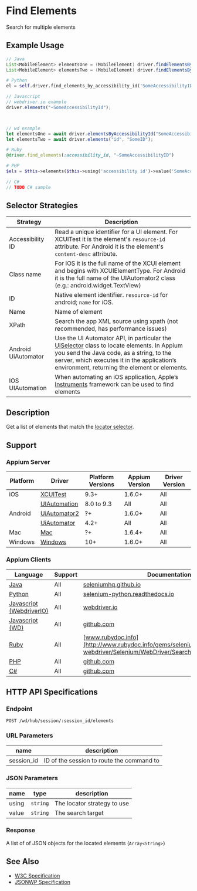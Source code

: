 # Find Elements

Search for multiple elements
## Example Usage

```java
// Java
List<MobileElement> elementsOne = (MobileElement) driver.findElementsByAccessibilityId("SomeAccessibilityID");
List<MobileElement> elementsTwo = (MobileElement) driver.findElementsByClassName("SomeClassName");

```

```python
# Python
el = self.driver.find_elements_by_accessibility_id('SomeAccessibilityID')

```

```javascript
// Javascript
// webdriver.io example
driver.elements("~SomeAccessibilityId");



// wd example
let elementsOne = await driver.elementsByAccessibilityId("SomeAccessibilityID");
let elementsTwo = await driver.elements("id", "SomeID");

```

```ruby
# Ruby
@driver.find_elements(:accessibility_id, "~SomeAccessibilityID")

```

```php
# PHP
$els = $this->elements($this->using('accessibility id')->value('SomeAccessibilityID'));

```

```csharp
// C#
// TODO C# sample

```

## Selector Strategies
|Strategy|Description|
|--------|-----------|
|Accessibility ID|Read a unique identifier for a UI element. For XCUITest it is the element's `resource-id` attribute. For Android it is the element's `content-desc` attribute.|
|Class name|For IOS it is the full name of the XCUI element and begins with XCUIElementType. For Android it is the full name of the UIAutomator2 class (e.g.: android.widget.TextView)|
|ID|Native element identifier. `resource-id` for android; `name` for iOS.|
|Name|Name of element|
|XPath|Search the app XML source using xpath (not recommended, has performance issues)|
|Android UiAutomator|Use the UI Automator API, in particular the [UiSelector](https://developer.android.com/reference/android/support/test/uiautomator/UiSelector.html) class to locate elements. In Appium you send the Java code, as a string, to the server, which executes it in the application’s environment, returning the element or elements.|
|IOS UIAutomation|When automating an iOS application, Apple’s [Instruments](/docs/en/drivers/ios-uiautomation.md) framework can be used to find elements|

## Description

Get a list of elements that match the [locator selector](/docs/en/about-appium/getting-started.md).


## Support

### Appium Server

|Platform|Driver|Platform Versions|Appium Version|Driver Version|
|--------|----------------|------|--------------|--------------|
| iOS | [XCUITest](/docs/en/drivers/ios-xcuitest.md) | 9.3+ | 1.6.0+ | All |
|  | [UIAutomation](/docs/en/drivers/ios-uiautomation.md) | 8.0 to 9.3 | All | All |
| Android | [UiAutomator2](/docs/en/drivers/android-uiautomator2.md) | ?+ | 1.6.0+ | All |
|  | [UiAutomator](/docs/en/drivers/android-uiautomator.md) | 4.2+ | All | All |
| Mac | [Mac](/docs/en/drivers/mac.md) | ?+ | 1.6.4+ | All |
| Windows | [Windows](/docs/en/drivers/windows.md) | 10+ | 1.6.0+ | All |

### Appium Clients

|Language|Support|Documentation|
|--------|-------|-------------|
|[Java](https://github.com/appium/java-client/releases/latest)| All |  [seleniumhq.github.io](https://seleniumhq.github.io/selenium/docs/api/java/org/openqa/selenium/WebElement.html#findElements-org.openqa.selenium.By-)  |
|[Python](https://github.com/appium/python-client/releases/latest)| All |  [selenium-python.readthedocs.io](http://selenium-python.readthedocs.io/api.html#selenium.webdriver.remote.webdriver.WebDriver.find_elements)  |
|[Javascript (WebdriverIO)](http://webdriver.io/index.html)| All |  [webdriver.io](http://webdriver.io/api/protocol/elements.html#Usage)  |
|[Javascript (WD)](https://github.com/admc/wd/releases/latest)| All |  [github.com](https://github.com/admc/wd/blob/master/lib/commands.js#L798)  |
|[Ruby](https://github.com/appium/ruby_lib/releases/latest)| All |  [www.rubydoc.info](http://www.rubydoc.info/gems/selenium-webdriver/Selenium/WebDriver/SearchContext:find_elements)  |
|[PHP](https://github.com/appium/php-client/releases/latest)| All |  [github.com](https://github.com/appium/php-client/)  |
|[C#](https://github.com/appium/appium-dotnet-driver/releases/latest)| All |  [github.com](https://github.com/appium/appium-dotnet-driver/)  |

## HTTP API Specifications

### Endpoint

`POST /wd/hub/session/:session_id/elements`

### URL Parameters

|name|description|
|----|-----------|
|session_id|ID of the session to route the command to|

### JSON Parameters

|name|type|description|
|----|----|-----------|
| using | `string` | The locator strategy to use |
| value | `string` | The search target |

### Response

A list of of JSON objects for the located elements (`Array<String>`)

## See Also

* [W3C Specification](https://www.w3.org/TR/webdriver/#dfn-find-elements)
* [JSONWP Specification](https://github.com/SeleniumHQ/selenium/wiki/JsonWireProtocol#sessionsessionidelements)
